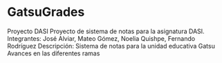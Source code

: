 # GatsuGrades
Proyecto DASI
Proyecto de sistema de notas para la asignatura DASI.
Integrantes: José Alviar, Mateo Gómez, Noelia Quishpe, Fernando Rodríguez
Descripción: Sistema de notas para la unidad educativa Gatsu
Avances en las diferentes ramas    


